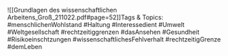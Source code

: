 
![[Grundlagen des wissenschaftlichen Arbeitens_Groß_211022.pdf#page=52]]Tags & Topics:
   #menschlichenWohlstand
   #Haltung
   #Interessedient
   #Umwelt
   #Weltgesellschaft
   #rechtzeitiggrenzen
   #dasAnsehen
   #Gesundheit
   #Risikoeinschtzungen
   #wissenschaftlichesFehlverhalt
   #rechtzeitigGrenze
   #demLeben